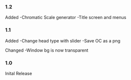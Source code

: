 ### 1.2
Added
-Chromatic Scale generator
-Title screen and menus

### 1.1
Added
-Change head type with slider
-Save OC as a png

Changed
-Window bg is now transparent

### 1.0
Inital Release